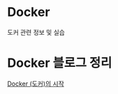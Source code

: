 # Docker
도커 관련 정보 및 실습

# Docker 블로그 정리
[Docker (도커)의 시작](https://minji0916.tistory.com/entry/Docker-%EB%8F%84%EC%BB%A4%EC%9D%98-%EC%8B%9C%EC%9E%91)
